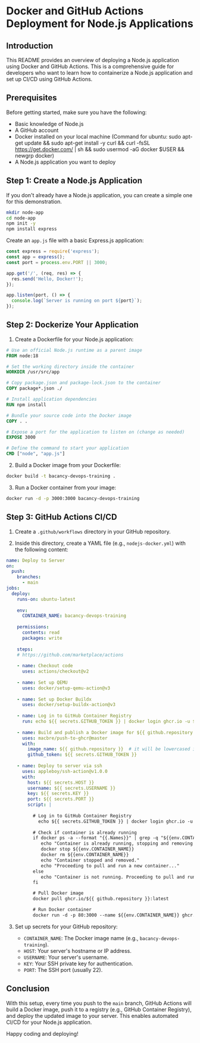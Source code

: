 # Docker and GitHub Actions Deployment for Node.js Applications

## Introduction

This README provides an overview of deploying a Node.js application using Docker and GitHub Actions. This is a comprehensive guide for developers who want to learn how to containerize a Node.js application and set up CI/CD using GitHub Actions.

## Prerequisites

Before getting started, make sure you have the following:

- Basic knowledge of Node.js
- A GitHub account
- Docker installed on your local machine (Command for ubuntu: sudo apt-get update && sudo apt-get install -y curl && curl -fsSL https://get.docker.com/ | sh && sudo usermod -aG docker $USER && newgrp docker)
- A Node.js application you want to deploy

## Step 1: Create a Node.js Application

If you don't already have a Node.js application, you can create a simple one for this demonstration.

```bash
mkdir node-app
cd node-app
npm init -y
npm install express
```

Create an `app.js` file with a basic Express.js application:

```javascript
const express = require('express');
const app = express();
const port = process.env.PORT || 3000;

app.get('/', (req, res) => {
  res.send('Hello, Docker!');
});

app.listen(port, () => {
  console.log(`Server is running on port ${port}`);
});
```

## Step 2: Dockerize Your Application

1. Create a Dockerfile for your Node.js application:

```Dockerfile
# Use an official Node.js runtime as a parent image
FROM node:18

# Set the working directory inside the container
WORKDIR /usr/src/app

# Copy package.json and package-lock.json to the container
COPY package*.json ./

# Install application dependencies
RUN npm install

# Bundle your source code into the Docker image
COPY . .

# Expose a port for the application to listen on (change as needed)
EXPOSE 3000

# Define the command to start your application
CMD ["node", "app.js"]
```

2. Build a Docker image from your Dockerfile:

```bash
docker build -t bacancy-devops-training .
```

3. Run a Docker container from your image:

```bash
docker run -d -p 3000:3000 bacancy-devops-training
```

## Step 3: GitHub Actions CI/CD

1. Create a `.github/workflows` directory in your GitHub repository.

2. Inside this directory, create a YAML file (e.g., `nodejs-docker.yml`) with the following content:

```yaml
name: Deploy to Server
on:
  push:
    branches:
      - main
jobs:
  deploy:
    runs-on: ubuntu-latest
    
    env:
      CONTAINER_NAME: bacancy-devops-training
      
    permissions:
      contents: read
      packages: write
       
    steps:
    # https://github.com/marketplace/actions
    
    - name: Checkout code
      uses: actions/checkout@v2
      
    - name: Set up QEMU
      uses: docker/setup-qemu-action@v3
      
    - name: Set up Docker Buildx
      uses: docker/setup-buildx-action@v3
      
    - name: Log in to GitHub Container Registry
      run: echo ${{ secrets.GITHUB_TOKEN }} | docker login ghcr.io -u ${{ github.repository_owner }} --password-stdin
      
    - name: Build and publish a Docker image for ${{ github.repository }}
      uses: macbre/push-to-ghcr@master
      with:
        image_name: ${{ github.repository }}  # it will be lowercased internally
        github_token: ${{ secrets.GITHUB_TOKEN }}
         
    - name: Deploy to server via ssh
      uses: appleboy/ssh-action@v1.0.0
      with:
        host: ${{ secrets.HOST }}
        username: ${{ secrets.USERNAME }}
        key: ${{ secrets.KEY }}
        port: ${{ secrets.PORT }}
        script: |
         
          # Log in to GitHub Container Registry
            echo ${{ secrets.GITHUB_TOKEN }} | docker login ghcr.io -u ${{ github.repository_owner }} --password-stdin
            
          # Check if container is already running
          if docker ps -a --format "{{.Names}}" | grep -q "${{env.CONTAINER_NAME}}"; then
             echo "Container is already running, stopping and removing it..."
             docker stop ${{env.CONTAINER_NAME}}
             docker rm ${{env.CONTAINER_NAME}}
             echo "Container stopped and removed."
             echo "Proceeding to pull and run a new container..."
          else
             echo "Container is not running. Proceeding to pull and run a new container..."
          fi          

          # Pull Docker image
          docker pull ghcr.io/${{ github.repository }}:latest

          # Run Docker container
          docker run -d -p 80:3000 --name ${{env.CONTAINER_NAME}} ghcr.io/${{ github.repository }}:latest

```

3. Set up secrets for your GitHub repository:

   - `CONTAINER_NAME`: The Docker image name (e.g., `bacancy-devops-training`).
   - `HOST`: Your server's hostname or IP address.
   - `USERNAME`: Your server's username.
   - `KEY`: Your SSH private key for authentication.
   - `PORT`: The SSH port (usually 22).

## Conclusion

With this setup, every time you push to the `main` branch, GitHub Actions will build a Docker image, push it to a registry (e.g., GitHub Container Registry), and deploy the updated image to your server. This enables automated CI/CD for your Node.js application.

Happy coding and deploying!
